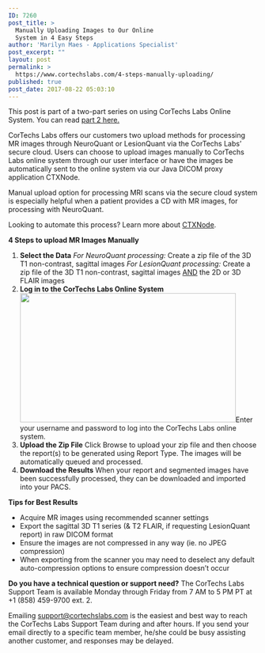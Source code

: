 ```yaml
---
ID: 7260
post_title: >
  Manually Uploading Images to Our Online
  System in 4 Easy Steps
author: 'Marilyn Maes - Applications Specialist'
post_excerpt: ""
layout: post
permalink: >
  https://www.cortechslabs.com/4-steps-manually-uploading/
published: true
post_date: 2017-08-22 05:03:10
---
```

This post is part of a two-part series on using CorTechs Labs Online System. You can read <a href="https://www.cortechslabs.com/new-improved-ctxnode-2_4/">part 2 here.</a>

CorTechs Labs offers our customers two upload methods for processing MR images through NeuroQuant or LesionQuant via the CorTechs Labs’ secure cloud. Users can choose to upload images manually to CorTechs Labs online system through our user interface or have the images be automatically sent to the online system via our Java DICOM proxy application CTXNode.

Manual upload option for processing MRI scans via the secure cloud system is especially helpful when a patient provides a CD with MR images, for processing with NeuroQuant.

Looking to automate this process? Learn more about <a href="https://www.cortechslabs.com/new-improved-ctxnode-2_4/">CTXNode</a>.

<strong>4 Steps to upload MR Images Manually</strong>
<ol>
 	<li><strong>Select the Data</strong>
<em>For NeuroQuant processing:</em> Create a zip file of the 3D T1 non-contrast, sagittal images
<em>For LesionQuant processing:</em> Create a zip file of the 3D T1 non-contrast, sagittal images <u>AND</u> the 2D or 3D FLAIR images</li>
 	<li><strong>Log in to the CorTechs Labs Online System</strong>
<strong><a href="https://www.cortechslabs.com/wp-content/uploads/2017/08/Manual-upload.png"><img class="alignright wp-image-7261 " src="https://www.cortechslabs.com/wp-content/uploads/2017/08/Manual-upload.png" alt="" width="436" height="261" /></a></strong>Enter your username and password to log into the CorTechs Labs online system.</li>
 	<li><strong>Upload the Zip File</strong>
Click Browse to upload your zip file and then choose the report(s) to be generated using Report Type. The images will be automatically queued and processed.</li>
 	<li><strong>Download the Results</strong>
When your report and segmented images have been successfully processed, they can be downloaded and imported into your PACS.</li>
</ol>
<strong>Tips for Best Results</strong>
<ul>
 	<li>Acquire MR images using recommended scanner settings</li>
 	<li>Export the sagittal 3D T1 series (&amp; T2 FLAIR, if requesting LesionQuant report) in raw DICOM format</li>
 	<li>Ensure the images are not compressed in any way (ie. no JPEG compression)</li>
 	<li>When exporting from the scanner you may need to deselect any default auto-compression options to ensure compression doesn’t occur</li>
</ul>
<strong>Do you have a technical question or support need?</strong>
The CorTechs Labs Support Team is available Monday through Friday from 7 AM to 5 PM PT at +1 (858) 459-9700 ext. 2.

Emailing <a href="mailto:support@cortechslabs.com">support@cortechslabs.com</a> is the easiest and best way to reach the CorTechs Labs Support Team during and after hours. If you send your email directly to a specific team member, he/she could be busy assisting another customer, and responses may be delayed.